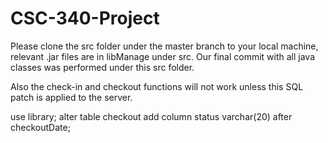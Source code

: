 # CSC-340-Project

Please clone the src folder under the master branch to your local machine, relevant .jar files are in libManage under src. Our final commit with all java classes was performed under this src folder. 

Also the check-in and checkout functions will not work unless this SQL patch is applied to the server. 

use library;
alter table checkout
add column status varchar(20) after checkoutDate;
